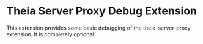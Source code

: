 # Theia Server Proxy Debug Extension

This extension provides some basic debugging of the theia-server-proxy extension. It is completely optional
